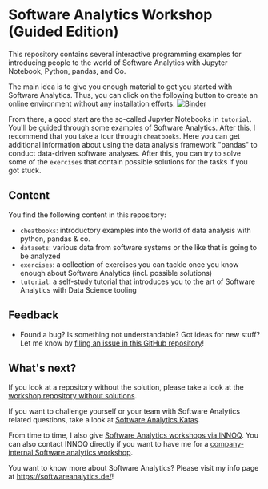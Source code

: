 # Software Analytics Workshop (Guided Edition)

This repository contains several interactive programming examples for introducing people to the world of Software Analytics with Jupyter Notebook, Python, pandas, and Co.

The main idea is to give you enough material to get you started with Software Analytics. Thus, you can click on the following button to create an online environment without any installation efforts: [![Binder](http://mybinder.org/badge.svg)](http://mybinder.org/repo/feststelltaste/software-analytics-workshop-guided)
 
From there, a good start are the so-called Jupyter Notebooks in `tutorial`. You'll be guided through some examples of Software Analytics. After this, I recommend that you take a tour through `cheatbooks`. Here you can get additional information about using the data analysis framework "pandas" to conduct data-driven software analyses. After this, you can try to solve some of the `exercises` that contain possible solutions for the tasks if you got stuck. 

## Content

You find the following content in this repository:

* `cheatbooks`: introductory examples into the world of data analysis with python, pandas & co.
* `datasets`: various data from software systems or the like that is going to be analyzed
* `exercises`: a collection of exercises you can tackle once you know enough about Software Analytics (incl. possible solutions)
* `tutorial`: a self-study tutorial that introduces you to the art of Software Analytics with Data Science tooling

## Feedback

* Found a bug? Is something not understandable? Got ideas for new stuff? Let me know by [filing an issue in this GitHub repository](https://github.com/feststelltaste/software-analytics-workshop-guided/issues)! 

## What's next?

If you look at a repository without the solution, please take a look at the [workshop repository without solutions](https://github.com/feststelltaste/software-analytics-workshop ).

If you want to challenge yourself or your team with Software Analytics related questions, take a look at [Software Analytics Katas](https://github.com/feststelltaste/awesome-software-analytics).

From time to time, I also give  [Software Analytics workshops via INNOQ](https://www.innoq.com/en/trainings/software-analytics/). You can also contact INNOQ directly if you want to have me for a [company-internal Software analytics workshop](https://www.innoq.com/en/training_inquiries/new/?training_id=110).

You want to know more about Software Analytics? Please visit my info page at https://softwareanalytics.de/!
